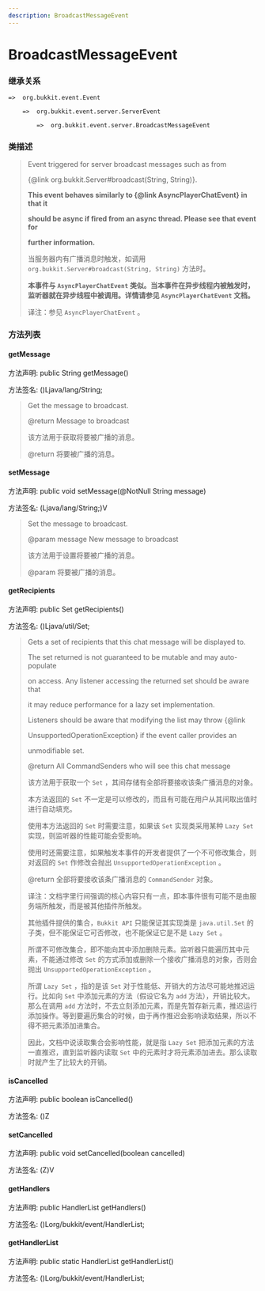 ```yaml
---
description: BroadcastMessageEvent
---
```


# BroadcastMessageEvent

### 继承关系

    =>  org.bukkit.event.Event

        =>  org.bukkit.event.server.ServerEvent

            =>  org.bukkit.event.server.BroadcastMessageEvent

### 类描述

> Event triggered for server broadcast messages such as from
>
> {@link org.bukkit.Server#broadcast(String, String)}.
>
> <b>This event behaves similarly to {@link AsyncPlayerChatEvent} in that it
>
> should be async if fired from an async thread. Please see that event for
>
> further information.</b>
>
> 当服务器内有广播消息时触发，如调用 `org.bukkit.Server#broadcast(String, String)` 方法时。
>
> **本事件与 `AsyncPlayerChatEvent` 类似。当本事件在异步线程内被触发时，监听器就在异步线程中被调用。详情请参见  `AsyncPlayerChatEvent` 文档。**
>
> 译注：参见 `AsyncPlayerChatEvent` 。

### 方法列表

#### getMessage

方法声明: public String getMessage()

方法签名: ()Ljava/lang/String;

> Get the message to broadcast.
>
> @return Message to broadcast
>
> 该方法用于获取将要被广播的消息。
>
> @return 将要被广播的消息。

#### setMessage

方法声明: public void setMessage(@NotNull String message)

方法签名: (Ljava/lang/String;)V

> Set the message to broadcast.
>
> @param message New message to broadcast
>
> 该方法用于设置将要被广播的消息。
>
> @param 将要被广播的消息。

#### getRecipients

方法声明: public Set<CommandSender> getRecipients()

方法签名: ()Ljava/util/Set;

> Gets a set of recipients that this chat message will be displayed to.
>
> <p>
>
> The set returned is not guaranteed to be mutable and may auto-populate
>
> on access. Any listener accessing the returned set should be aware that
>
> it may reduce performance for a lazy set implementation.
>
> <p>
>
> Listeners should be aware that modifying the list may throw {@link
>
> UnsupportedOperationException} if the event caller provides an
>
> unmodifiable set.
>
> @return All CommandSenders who will see this chat message
>
> 该方法用于获取一个 `Set` ，其间存储有全部将要接收该条广播消息的对象。
>
> 本方法返回的 `Set` 不一定是可以修改的，而且有可能在用户从其间取出值时进行自动填充。
>
> 使用本方法返回的 `Set` 时需要注意，如果该 `Set` 实现类采用某种 `Lazy Set` 实现，则监听器的性能可能会受影响。
>
> 使用时还需要注意，如果触发本事件的开发者提供了一个不可修改集合，则对返回的 `Set` 作修改会抛出 `UnsupportedOperationException` 。
>
> @return 全部将要接收该条广播消息的 `CommandSender` 对象。
>
> 译注：文档字里行间强调的核心内容只有一点，即本事件很有可能不是由服务端所触发，而是被其他插件所触发。
> 
> 其他插件提供的集合，`Bukkit API` 只能保证其实现类是 `java.util.Set` 的子类，但不能保证它可否修改，也不能保证它是不是 `Lazy Set` 。
>
> 所谓不可修改集合，即不能向其中添加删除元素。监听器只能遍历其中元素，不能通过修改 `Set` 的方式添加或删除一个接收广播消息的对象，否则会抛出 `UnsupportedOperationException` 。
>
> 所谓 `Lazy Set` ，指的是该 `Set` 对于性能低、开销大的方法尽可能地推迟运行。比如向 `Set` 中添加元素的方法（假设它名为 `add` 方法），开销比较大。那么在调用 `add` 方法时，不去立刻添加元素，而是先暂存新元素，推迟运行添加操作。等到要遍历集合的时候，由于再作推迟会影响读取结果，所以不得不把元素添加进集合。
>
> 因此，文档中说读取集合会影响性能，就是指 `Lazy Set` 把添加元素的方法一直推迟，直到监听器内读取 `Set` 中的元素时才将元素添加进去。那么读取时就产生了比较大的开销。

#### isCancelled

方法声明: public boolean isCancelled()

方法签名: ()Z

#### setCancelled

方法声明: public void setCancelled(boolean cancelled)

方法签名: (Z)V

#### getHandlers

方法声明: public HandlerList getHandlers()

方法签名: ()Lorg/bukkit/event/HandlerList;

#### getHandlerList

方法声明: public static HandlerList getHandlerList()

方法签名: ()Lorg/bukkit/event/HandlerList;